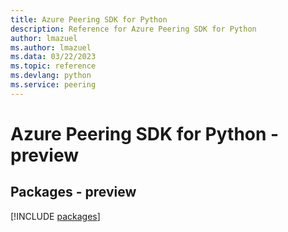 ```yaml
---
title: Azure Peering SDK for Python
description: Reference for Azure Peering SDK for Python
author: lmazuel
ms.author: lmazuel
ms.data: 03/22/2023
ms.topic: reference
ms.devlang: python
ms.service: peering
---
```

# Azure Peering SDK for Python - preview
## Packages - preview
[!INCLUDE [packages](peering-index.md)]